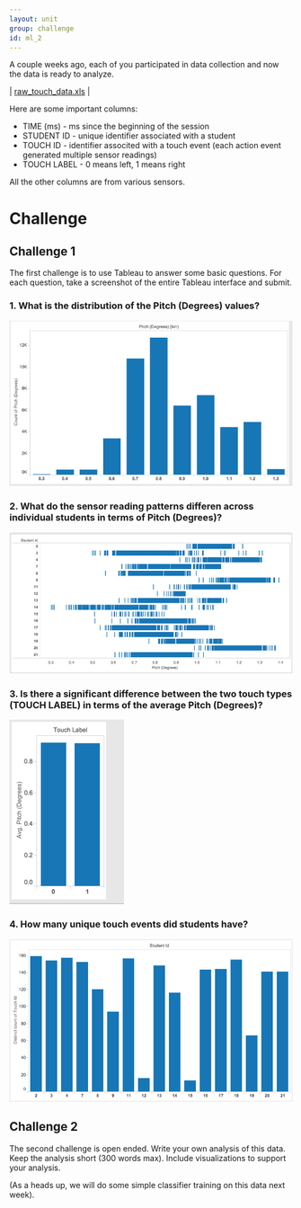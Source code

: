 ```yaml
---
layout: unit
group: challenge
id: ml_2
---
```


A couple weeks ago, each of you participated in data collection and now the data is ready to analyze.

| [raw_touch_data.xls](raw_touch_data.xls) |

Here are some important columns:

* TIME (ms) - ms since the beginning of the session
* STUDENT ID - unique identifier associated with a student
* TOUCH ID - identifier associted with a touch event (each action event generated multiple sensor readings)
* TOUCH LABEL - 0 means left, 1 means right

All the other columns are from various sensors. 

# Challenge

## Challenge 1

The first challenge is to use Tableau to answer some basic questions. For each question, take a screenshot of the entire Tableau interface and submit.

### 1. What is the distribution of the Pitch (Degrees) values?

![pitch](pitch.png)

### 2. What do the sensor reading patterns differen across individual students in terms of Pitch (Degrees)?
![pitch_students](pitch_students.png)

### 3. Is there a significant difference between the two touch types (TOUCH LABEL) in terms of the average Pitch (Degrees)?

![avg_pitch](avg_pitch.png)

### 4. How many unique touch events did students have?

![student_touch](student_touch.png)

## Challenge 2

The second challenge is open ended. Write your own analysis of this data. Keep the analysis short (300 words max). Include visualizations to support your analysis.

(As a heads up, we will do some simple classifier training on this data next week).